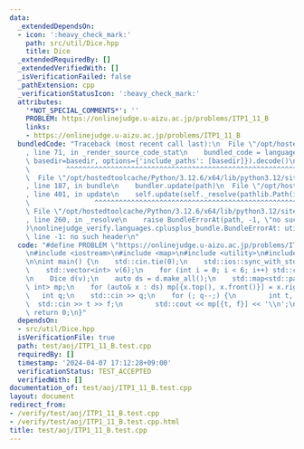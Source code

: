 ```yaml
---
data:
  _extendedDependsOn:
  - icon: ':heavy_check_mark:'
    path: src/util/Dice.hpp
    title: Dice
  _extendedRequiredBy: []
  _extendedVerifiedWith: []
  _isVerificationFailed: false
  _pathExtension: cpp
  _verificationStatusIcon: ':heavy_check_mark:'
  attributes:
    '*NOT_SPECIAL_COMMENTS*': ''
    PROBLEM: https://onlinejudge.u-aizu.ac.jp/problems/ITP1_11_B
    links:
    - https://onlinejudge.u-aizu.ac.jp/problems/ITP1_11_B
  bundledCode: "Traceback (most recent call last):\n  File \"/opt/hostedtoolcache/Python/3.12.6/x64/lib/python3.12/site-packages/onlinejudge_verify/documentation/build.py\"\
    , line 71, in _render_source_code_stat\n    bundled_code = language.bundle(stat.path,\
    \ basedir=basedir, options={'include_paths': [basedir]}).decode()\n          \
    \         ^^^^^^^^^^^^^^^^^^^^^^^^^^^^^^^^^^^^^^^^^^^^^^^^^^^^^^^^^^^^^^^^^^^^^^^^^^^^^^^^^\n\
    \  File \"/opt/hostedtoolcache/Python/3.12.6/x64/lib/python3.12/site-packages/onlinejudge_verify/languages/cplusplus.py\"\
    , line 187, in bundle\n    bundler.update(path)\n  File \"/opt/hostedtoolcache/Python/3.12.6/x64/lib/python3.12/site-packages/onlinejudge_verify/languages/cplusplus_bundle.py\"\
    , line 401, in update\n    self.update(self._resolve(pathlib.Path(included), included_from=path))\n\
    \                ^^^^^^^^^^^^^^^^^^^^^^^^^^^^^^^^^^^^^^^^^^^^^^^^^^^^^^^^^\n \
    \ File \"/opt/hostedtoolcache/Python/3.12.6/x64/lib/python3.12/site-packages/onlinejudge_verify/languages/cplusplus_bundle.py\"\
    , line 260, in _resolve\n    raise BundleErrorAt(path, -1, \"no such header\"\
    )\nonlinejudge_verify.languages.cplusplus_bundle.BundleErrorAt: util/Dice.hpp:\
    \ line -1: no such header\n"
  code: "#define PROBLEM \"https://onlinejudge.u-aizu.ac.jp/problems/ITP1_11_B\"\n\
    \n#include <iostream>\n#include <map>\n#include <utility>\n#include \"util/Dice.hpp\"\
    \n\nint main() {\n    std::cin.tie(0);\n    std::ios::sync_with_stdio(false);\n\
    \    std::vector<int> v(6);\n    for (int i = 0; i < 6; i++) std::cin >> v[i];\n\
    \n    Dice d(v);\n    auto ds = d.make_all();\n    std::map<std::pair<int, int>,\
    \ int> mp;\n    for (auto& x : ds) mp[{x.top(), x.front()}] = x.right();\n\n \
    \   int q;\n    std::cin >> q;\n    for (; q--;) {\n        int t, f;\n      \
    \  std::cin >> t >> f;\n        std::cout << mp[{t, f}] << '\\n';\n    }\n   \
    \ return 0;\n}"
  dependsOn:
  - src/util/Dice.hpp
  isVerificationFile: true
  path: test/aoj/ITP1_11_B.test.cpp
  requiredBy: []
  timestamp: '2024-04-07 17:12:28+09:00'
  verificationStatus: TEST_ACCEPTED
  verifiedWith: []
documentation_of: test/aoj/ITP1_11_B.test.cpp
layout: document
redirect_from:
- /verify/test/aoj/ITP1_11_B.test.cpp
- /verify/test/aoj/ITP1_11_B.test.cpp.html
title: test/aoj/ITP1_11_B.test.cpp
---
```

